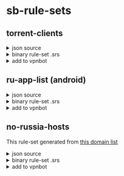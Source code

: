 # sb-rule-sets

## torrent-clients
<details>
  <summary>json source</summary>
  
```json
{
  "route": {
    "rules": [
      {
        "rule_set": "torrent-clients",
        "outbound": "direct"
      }
    ],
    "rule_set": [
      {
        "type": "remote",
        "tag": "torrent-clients",
        "format": "source",
        "url": "https://raw.githubusercontent.com/legiz-ru/sb-rule-sets/main/torrent-clients.json"
      }
    ]
  }
}
```

</details>
<details>
  <summary>binary rule-set .srs</summary>
  
```json
{
  "route": {
    "rules": [
      {
        "rule_set": "torrent-clients",
        "outbound": "direct"
      }
    ],
    "rule_set": [
      {
        "type": "remote",
        "tag": "torrent-clients",
        "format": "binary",
        "url": "https://raw.githubusercontent.com/legiz-ru/sb-rule-sets/main/torrent-clients.srs"
      }
    ]
  }
}
```

</details>
<details>
  <summary>add to vpnbot</summary>
  
```shell
direct:86400s:https://github.com/legiz-ru/sb-rule-sets/raw/main/torrent-clients.srs
```

</details>

## ru-app-list (android)
<details>
  <summary>json source</summary>
  
```json
{
  "route": {
    "rules": [
      {
        "rule_set": "ru-app-list",
        "outbound": "direct"
      }
    ],
    "rule_set": [
      {
        "type": "remote",
        "tag": "ru-app-list",
        "format": "source",
        "url": "https://raw.githubusercontent.com/legiz-ru/sb-rule-sets/main/ru-app-list.json"
      }
    ]
  }
}
```

</details>
<details>
  <summary>binary rule-set .srs</summary>
  
```json
{
  "route": {
    "rules": [
      {
        "rule_set": "ru-app-list",
        "outbound": "direct"
      }
    ],
    "rule_set": [
      {
        "type": "remote",
        "tag": "ru-app-list",
        "format": "binary",
        "url": "https://raw.githubusercontent.com/legiz-ru/sb-rule-sets/main/ru-app-list.srs"
      }
    ]
  }
}
```

</details>
<details>
  <summary>add to vpnbot</summary>
  
```shell
direct:86400s:https://github.com/legiz-ru/sb-rule-sets/raw/main/ru-app-list.srs
```

</details>

## no-russia-hosts
This rule-set generated from [this domain list](https://github.com/dartraiden/no-russia-hosts)

<details>
  <summary>json source</summary>
  
```json
{
  "route": {
    "rules": [
      {
        "rule_set": "no-russia-hosts",
        "outbound": "proxy"
      }
    ],
    "rule_set": [
      {
        "type": "remote",
        "tag": "no-russia-hosts",
        "format": "source",
        "url": "https://github.com/legiz-ru/sb-rule-sets/raw/main/no-russia-hosts.json"
      }
    ]
  }
}
```

</details>
<details>
  <summary>binary rule-set .srs</summary>
  
```json
{
  "route": {
    "rules": [
      {
        "rule_set": "no-russia-hosts",
        "outbound": "proxy"
      }
    ],
    "rule_set": [
      {
        "type": "remote",
        "tag": "no-russia-hosts",
        "format": "binary",
        "url": "https://github.com/legiz-ru/sb-rule-sets/raw/main/no-russia-hosts.srs"
      }
    ]
  }
}
```

</details>
<details>
  <summary>add to vpnbot</summary>
  
```shell
proxy:86400s:https://github.com/legiz-ru/sb-rule-sets/raw/main/no-russia-hosts.srs
```

</details>

